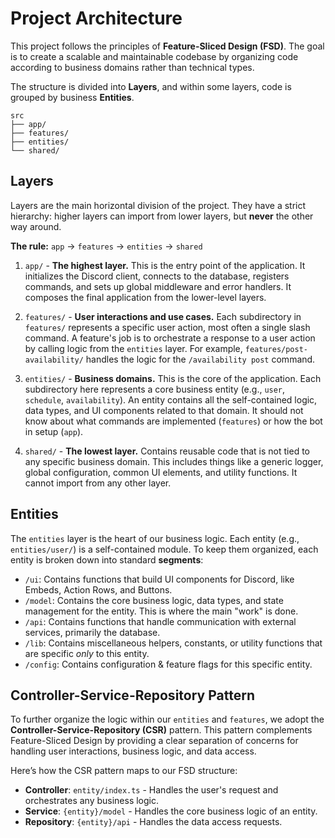 # Project Architecture

This project follows the principles of **Feature-Sliced Design (FSD)**. The goal is to create a scalable and maintainable codebase by organizing code according to business domains rather than technical types.

The structure is divided into **Layers**, and within some layers, code is grouped by business **Entities**.

```
src
├── app/
├── features/
├── entities/
└── shared/
```

## Layers

Layers are the main horizontal division of the project. They have a strict hierarchy: higher layers can import from lower layers, but **never** the other way around.

**The rule:** `app` -> `features` -> `entities` -> `shared`

1.  `app/` - **The highest layer.** This is the entry point of the application. It initializes the Discord client, connects to the database, registers commands, and sets up global middleware and error handlers. It composes the final application from the lower-level layers.

2.  `features/` - **User interactions and use cases.** Each subdirectory in `features/` represents a specific user action, most often a single slash command. A feature's job is to orchestrate a response to a user action by calling logic from the `entities` layer. For example, `features/post-availability/` handles the logic for the `/availability post` command.

3.  `entities/` - **Business domains.** This is the core of the application. Each subdirectory here represents a core business entity (e.g., `user`, `schedule`, `availability`). An entity contains all the self-contained logic, data types, and UI components related to that domain. It should not know about what commands are implemented (`features`) or how the bot in setup (`app`).

4.  `shared/` - **The lowest layer.** Contains reusable code that is not tied to any specific business domain. This includes things like a generic logger, global configuration, common UI elements, and utility functions. It cannot import from any other layer.

## Entities

The `entities` layer is the heart of our business logic. Each entity (e.g., `entities/user/`) is a self-contained module. To keep them organized, each entity is broken down into standard **segments**:

- `/ui`: Contains functions that build UI components for Discord, like Embeds, Action Rows, and Buttons.
- `/model`: Contains the core business logic, data types, and state management for the entity. This is where the main "work" is done.
- `/api`: Contains functions that handle communication with external services, primarily the database.
- `/lib`: Contains miscellaneous helpers, constants, or utility functions that are specific _only_ to this entity.
- `/config`: Contains configuration & feature flags for this specific entity.

## Controller-Service-Repository Pattern

To further organize the logic within our `entities` and `features`, we adopt the **Controller-Service-Repository (CSR)** pattern. This pattern complements Feature-Sliced Design by providing a clear separation of concerns for handling user interactions, business logic, and data access.

Here’s how the CSR pattern maps to our FSD structure:

- **Controller**: `entity/index.ts` - Handles the user's request and orchestrates any business logic.
- **Service**: `{entity}/model` - Handles the core business logic of an entity.
- **Repository**: `{entity}/api` - Handles the data access requests.
